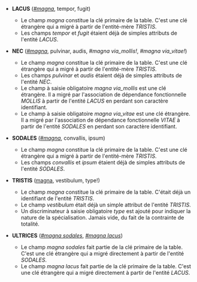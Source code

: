 <!-- Generated by Mocodo 4.0.3 -->

- **LACUS** (<ins>_#magna_</ins>, tempor, fugit)
  - Le champ _magna_ constitue la clé primaire de la table. C'est une clé étrangère qui a migré à partir de l'entité-mère _TRISTIS_.
  - Les champs _tempor_ et _fugit_ étaient déjà de simples attributs de l'entité _LACUS_.

- **NEC** (<ins>_#magna_</ins>, pulvinar, audis, _#magna via_mollis!_, _#magna via_vitae!_)
  - Le champ _magna_ constitue la clé primaire de la table. C'est une clé étrangère qui a migré à partir de l'entité-mère _TRISTIS_.
  - Les champs _pulvinar_ et _audis_ étaient déjà de simples attributs de l'entité _NEC_.
  - Le champ à saisie obligatoire _magna via_mollis_ est une clé étrangère. Il a migré par l'association de dépendance fonctionnelle _MOLLIS_ à partir de l'entité _LACUS_ en perdant son caractère identifiant.
  - Le champ à saisie obligatoire _magna via_vitae_ est une clé étrangère. Il a migré par l'association de dépendance fonctionnelle _VITAE_ à partir de l'entité _SODALES_ en perdant son caractère identifiant.

- **SODALES** (<ins>_#magna_</ins>, convallis, ipsum)
  - Le champ _magna_ constitue la clé primaire de la table. C'est une clé étrangère qui a migré à partir de l'entité-mère _TRISTIS_.
  - Les champs _convallis_ et _ipsum_ étaient déjà de simples attributs de l'entité _SODALES_.

- **TRISTIS** (<ins>magna</ins>, vestibulum, type!)
  - Le champ _magna_ constitue la clé primaire de la table. C'était déjà un identifiant de l'entité _TRISTIS_.
  - Le champ _vestibulum_ était déjà un simple attribut de l'entité _TRISTIS_.
  - Un discriminateur à saisie obligatoire _type_ est ajouté pour indiquer la nature de la spécialisation. Jamais vide, du fait de la contrainte de totalité.

- **ULTRICES** (<ins>_#magna sodales_</ins>, <ins>_#magna lacus_</ins>)
  - Le champ _magna sodales_ fait partie de la clé primaire de la table. C'est une clé étrangère qui a migré directement à partir de l'entité _SODALES_.
  - Le champ _magna lacus_ fait partie de la clé primaire de la table. C'est une clé étrangère qui a migré directement à partir de l'entité _LACUS_.
